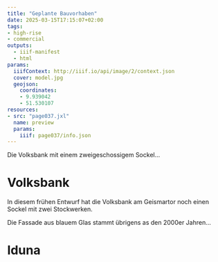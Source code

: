 ```yaml
---
title: "Geplante Bauvorhaben"
date: 2025-03-15T17:15:07+02:00
tags:
- high-rise
- commercial
outputs:
  - iiif-manifest
  - html
params:
  iiifContext: http://iiif.io/api/image/2/context.json
  cover: model.jpg
  geojson:
    coordinates:
    - 9.939042
    - 51.530107
resources:
- src: "page037.jxl"
  name: preview
  params:
    iiif: page037/info.json
---
```

Die Volksbank mit einem zweigeschossigem Sockel...
<!--more-->

# Volksbank

In diesem frühen Entwurf hat die Volksbank am Geismartor noch einen Sockel mit zwei Stockwerken.

Die Fassade aus blauem Glas stammt übrigens as den 2000er Jahren...


# Iduna
